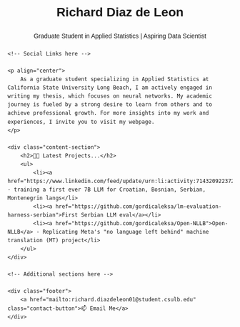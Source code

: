 <html>
<head>
    <title>Richard's Portfolio</title>
    <style>
        body {
            font-family: Arial, sans-serif;
            line-height: 1.6;
        }
        .header {
            text-align: center;
            margin-bottom: 20px;
        }
        .contact-button {
            display: inline-block;
            background: #0078D4;
            color: white;
            padding: 10px 15px;
            text-decoration: none;
            border-radius: 5px;
            font-weight: bold;
        }
        h2 {
            color: #333;
        }
        .content-section {
            margin-bottom: 20px;
        }
        .footer {
            text-align: center;
            margin-top: 30px;
        }
        /* Additional styles here */
    </style>
</head>
<body>
    <div class="header">
        <h1>Richard Diaz de Leon</h1>
        <p>Graduate Student in Applied Statistics | Aspiring Data Scientist</p>
    </div>

    <!-- Social Links here -->

    <p align="center">
        As a graduate student specializing in Applied Statistics at California State University Long Beach, I am actively engaged in writing my thesis, which focuses on neural networks. My academic journey is fueled by a strong desire to learn from others and to achieve professional growth. For more insights into my work and experiences, I invite you to visit my webpage.
    </p>

    <div class="content-section">
        <h2>👨‍💻 Latest Projects...</h2>
        <ul>
            <li><a href="https://www.linkedin.com/feed/update/urn:li:activity:7143209223722627072/">YugoGPT</a> - training a first ever 7B LLM for Croatian, Bosnian, Serbian, Montenegrin langs</li>
            <li><a href="https://github.com/gordicaleksa/lm-evaluation-harness-serbian">First Serbian LLM eval</a></li>
            <li><a href="https://github.com/gordicaleksa/Open-NLLB">Open-NLLB</a> - Replicating Meta's "no language left behind" machine translation (MT) project</li>
        </ul>
    </div>

    <!-- Additional sections here -->

    <div class="footer">
        <a href="mailto:richard.diazdeleon01@student.csulb.edu" class="contact-button">📫 Email Me</a>
    </div>
</body>
</html>












